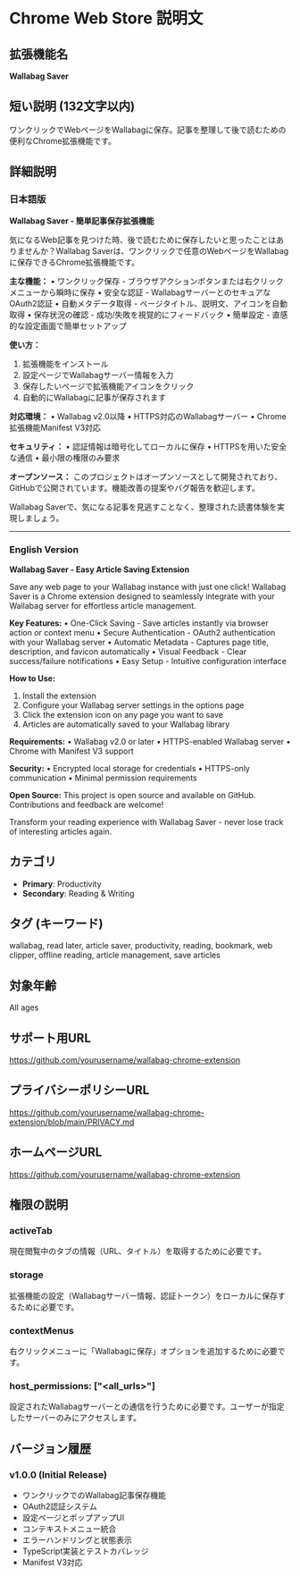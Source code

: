 # Chrome Web Store 説明文

## 拡張機能名
**Wallabag Saver**

## 短い説明 (132文字以内)
ワンクリックでWebページをWallabagに保存。記事を整理して後で読むための便利なChrome拡張機能です。

## 詳細説明

### 日本語版

**Wallabag Saver - 簡単記事保存拡張機能**

気になるWeb記事を見つけた時、後で読むために保存したいと思ったことはありませんか？Wallabag Saverは、ワンクリックで任意のWebページをWallabagに保存できるChrome拡張機能です。

**主な機能：**
• ワンクリック保存 - ブラウザアクションボタンまたは右クリックメニューから瞬時に保存
• 安全な認証 - WallabagサーバーとのセキュアなOAuth2認証
• 自動メタデータ取得 - ページタイトル、説明文、アイコンを自動取得
• 保存状況の確認 - 成功/失敗を視覚的にフィードバック
• 簡単設定 - 直感的な設定画面で簡単セットアップ

**使い方：**
1. 拡張機能をインストール
2. 設定ページでWallabagサーバー情報を入力
3. 保存したいページで拡張機能アイコンをクリック
4. 自動的にWallabagに記事が保存されます

**対応環境：**
• Wallabag v2.0以降
• HTTPS対応のWallabagサーバー
• Chrome拡張機能Manifest V3対応

**セキュリティ：**
• 認証情報は暗号化してローカルに保存
• HTTPSを用いた安全な通信
• 最小限の権限のみ要求

**オープンソース：**
このプロジェクトはオープンソースとして開発されており、GitHubで公開されています。機能改善の提案やバグ報告を歓迎します。

Wallabag Saverで、気になる記事を見逃すことなく、整理された読書体験を実現しましょう。

---

### English Version

**Wallabag Saver - Easy Article Saving Extension**

Save any web page to your Wallabag instance with just one click! Wallabag Saver is a Chrome extension designed to seamlessly integrate with your Wallabag server for effortless article management.

**Key Features:**
• One-Click Saving - Save articles instantly via browser action or context menu
• Secure Authentication - OAuth2 authentication with your Wallabag server
• Automatic Metadata - Captures page title, description, and favicon automatically
• Visual Feedback - Clear success/failure notifications
• Easy Setup - Intuitive configuration interface

**How to Use:**
1. Install the extension
2. Configure your Wallabag server settings in the options page
3. Click the extension icon on any page you want to save
4. Articles are automatically saved to your Wallabag library

**Requirements:**
• Wallabag v2.0 or later
• HTTPS-enabled Wallabag server
• Chrome with Manifest V3 support

**Security:**
• Encrypted local storage for credentials
• HTTPS-only communication
• Minimal permission requirements

**Open Source:**
This project is open source and available on GitHub. Contributions and feedback are welcome!

Transform your reading experience with Wallabag Saver - never lose track of interesting articles again.

## カテゴリ
- **Primary**: Productivity
- **Secondary**: Reading & Writing

## タグ (キーワード)
wallabag, read later, article saver, productivity, reading, bookmark, web clipper, offline reading, article management, save articles

## 対象年齢
All ages

## サポート用URL
https://github.com/yourusername/wallabag-chrome-extension

## プライバシーポリシーURL
https://github.com/yourusername/wallabag-chrome-extension/blob/main/PRIVACY.md

## ホームページURL
https://github.com/yourusername/wallabag-chrome-extension

## 権限の説明

### activeTab
現在閲覧中のタブの情報（URL、タイトル）を取得するために必要です。

### storage
拡張機能の設定（Wallabagサーバー情報、認証トークン）をローカルに保存するために必要です。

### contextMenus
右クリックメニューに「Wallabagに保存」オプションを追加するために必要です。

### host_permissions: ["<all_urls>"]
設定されたWallabagサーバーとの通信を行うために必要です。ユーザーが指定したサーバーのみにアクセスします。

## バージョン履歴

### v1.0.0 (Initial Release)
- ワンクリックでのWallabag記事保存機能
- OAuth2認証システム
- 設定ページとポップアップUI
- コンテキストメニュー統合
- エラーハンドリングと状態表示
- TypeScript実装とテストカバレッジ
- Manifest V3対応